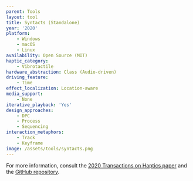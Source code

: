 ```yaml
---
parent: Tools
layout: tool
title: Syntacts (Standalone)
year: '2020'
platform:
    - Windows
    - macOS
    - Linux
availability: Open Source (MIT)
haptic_category:
    - Vibrotactile
hardware_abstraction: Class (Audio-driven)
driving_feature:
    - Time
effect_localization: Location-aware
media_support:
    - None
iterative_playback: 'Yes'
design_approaches:
    - DPC
    - Process
    - Sequencing
interaction_metaphors:
    - Track
    - Keyframe
image: /assets/tools/syntacts.png
---
```

For more information, consult the [2020 Transactions on Haptics paper](https://doi.org/10.1109/TOH.2020.3002696)
and the [GitHub repository](https://github.com/mahilab/Syntacts).

